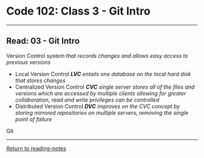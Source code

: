 # Code 102: Class 3 - Git Intro
***
## Read: 03 - Git Intro

Version Control *system that records changes and allows easy access to previous versions*
* Local Version Control *__LVC__ entails one database on the local hard disk that stores changes*
* Centralized Version Control *__CVC__ single server stores all of the files and versions which are accessed by multiple clients allowing for greater collaboration, read and write privileges can be controlled*
* Distributed Version Control *__DVC__ improves on the CVC concept by storing mirrored repositories on multiple servers, removing the single point of failure*

Git



***
[Return to reading-notes](https://github.com/paneks19/reading-notes)
